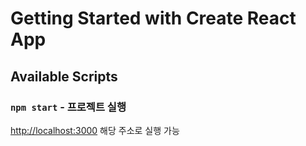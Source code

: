 # Getting Started with Create React App
## Available Scripts

### `npm start` - 프로젝트 실행 
[http://localhost:3000](http://localhost:3000) 해당 주소로 실행 가능 




